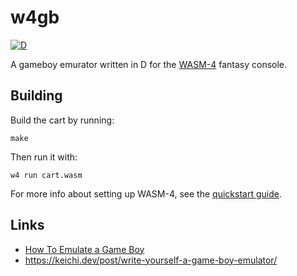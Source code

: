 # w4gb

[![D](https://github.com/ShigekiKarita/w4gb/actions/workflows/d.yml/badge.svg)](https://github.com/ShigekiKarita/w4gb/actions/workflows/d.yml)

A gameboy emurator written in D for the [WASM-4](https://wasm4.org) fantasy console.

## Building

Build the cart by running:

```shell
make
```

Then run it with:

```shell
w4 run cart.wasm
```

For more info about setting up WASM-4, see the [quickstart guide](https://wasm4.org/docs/getting-started/setup?code-lang=d#quickstart).

## Links

- [How To Emulate a Game Boy](https://rylev.github.io/DMG-01)
- https://keichi.dev/post/write-yourself-a-game-boy-emulator/
